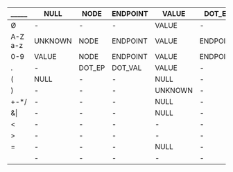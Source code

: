 |_____|NULL|NODE|ENDPOINT|VALUE|DOT_EP|DOT_VAL|OPERATOR|UNKNOWN|FLOW|SUBFLOW|
|-|-|-|-|-|-|-|-|-|-|-|
|Ø|-|-|-|VALUE|-|-|-|VALUE|-|-|
|A-Z<br/>a-z|UNKNOWN|NODE|ENDPOINT|VALUE|ENDPOINT|VALUE|-|UNKNOWN|FLOW|-|
|0-9|VALUE|NODE|ENDPOINT|VALUE|ENDPOINT|VALUE|-|UNKNOWN|FLOW|-|
|.|-|DOT_EP|DOT_VAL|VALUE|-|-|-|DOT_EP|-|-|
|(|NULL|-|-|NULL|-|-|-|NULL|-|-|
|)|-|-|-|UNKNOWN|-|-|-|UNKNOWN|-|-|
|+-*/|-|-|-|NULL|-|-|-|NULL|-|-|
|&\||-|-|-|NULL|-|-|-|NULL|-|-|
|<|-|-|-|-|-|-|-|-|-|-|
|>|-|-|-|-|-|-|-|-|-|-|
|=|-|-|-|NULL|-|-|-|NULL|NULL|-|
| |-|-|-|-|-|-|-|FLOW|-|-|